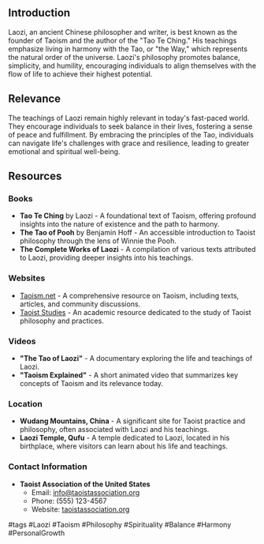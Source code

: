 
## Introduction
Laozi, an ancient Chinese philosopher and writer, is best known as the founder of Taoism and the author of the "Tao Te Ching." His teachings emphasize living in harmony with the Tao, or "the Way," which represents the natural order of the universe. Laozi's philosophy promotes balance, simplicity, and humility, encouraging individuals to align themselves with the flow of life to achieve their highest potential.

## Relevance
The teachings of Laozi remain highly relevant in today's fast-paced world. They encourage individuals to seek balance in their lives, fostering a sense of peace and fulfillment. By embracing the principles of the Tao, individuals can navigate life's challenges with grace and resilience, leading to greater emotional and spiritual well-being.

## Resources

### Books
- **Tao Te Ching** by Laozi - A foundational text of Taoism, offering profound insights into the nature of existence and the path to harmony.
- **The Tao of Pooh** by Benjamin Hoff - An accessible introduction to Taoist philosophy through the lens of Winnie the Pooh.
- **The Complete Works of Laozi** - A compilation of various texts attributed to Laozi, providing deeper insights into his teachings.

### Websites
- [Taoism.net](http://www.taoism.net) - A comprehensive resource on Taoism, including texts, articles, and community discussions.
- [Taoist Studies](http://www.taoiststudies.org) - An academic resource dedicated to the study of Taoist philosophy and practices.

### Videos
- **"The Tao of Laozi"** - A documentary exploring the life and teachings of Laozi.
- **"Taoism Explained"** - A short animated video that summarizes key concepts of Taoism and its relevance today.

### Location
- **Wudang Mountains, China** - A significant site for Taoist practice and philosophy, often associated with Laozi and his teachings.
- **Laozi Temple, Qufu** - A temple dedicated to Laozi, located in his birthplace, where visitors can learn about his life and teachings.

### Contact Information
- **Taoist Association of the United States**
  - Email: info@taoistassociation.org
  - Phone: (555) 123-4567
  - Website: [taoistassociation.org](http://www.taoistassociation.org)

#tags
#Laozi #Taoism #Philosophy #Spirituality #Balance #Harmony #PersonalGrowth


